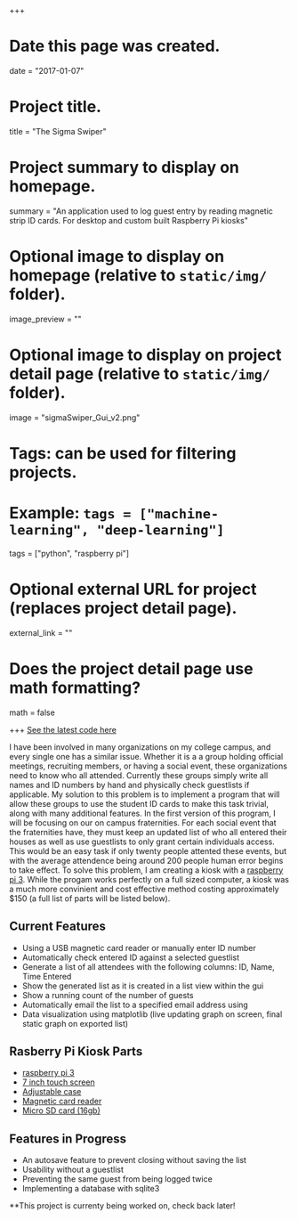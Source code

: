+++
# Date this page was created.
date = "2017-01-07"

# Project title.
title = "The Sigma Swiper"

# Project summary to display on homepage.
summary = "An application used to log guest entry by reading magnetic strip ID cards. For desktop and custom built Raspberry Pi kiosks"

# Optional image to display on homepage (relative to `static/img/` folder).
image_preview = ""

# Optional image to display on project detail page (relative to `static/img/` folder).
image = "sigmaSwiper_Gui_v2.png"

# Tags: can be used for filtering projects.
# Example: `tags = ["machine-learning", "deep-learning"]`
tags = ["python", "raspberry pi"]

# Optional external URL for project (replaces project detail page).
external_link = ""

# Does the project detail page use math formatting?
math = false

+++
[See the latest code here](https://www.github.com/jshodd/sigmaSwiper)

I have been involved in many organizations on my college campus, and every single one has a similar issue. Whether it is a a group holding official meetings, recruiting members, or having a social event, these organizations need to know who all attended. Currently these groups simply write all names and ID numbers by hand and physically check guestlists if applicable. My solution to this problem is to implement a program that will allow these groups to use the student ID cards to make this task trivial, along with many additional features. In the first version of this program, I will be focusing on our on campus fraternities. For each social event that the fraternities have, they must keep an updated list of who all entered their houses as well as use guestlists to only grant certain individuals access. This would be an easy task if only twenty people attented these events, but with the average attendence being around 200 people human error begins to take effect. To solve this problem, I am creating a kiosk with a [raspberry pi 3](https://www.amazon.com/Raspberry-Pi-896-8660-Model-Motherboard/dp/B01CD5VC92/ref=sr_1_1?s=pc&ie=UTF8&qid=1483812107&sr=1-1&keywords=raspberry+pi+3). While the progam works perfectly on a full sized computer, a kiosk was a much more convinient and cost effective method costing approximately $150 (a full list of parts will be listed below).

## Current Features  
* Using a USB magnetic card reader or manually enter ID number
* Automatically check entered ID against a selected guestlist
* Generate a list of all attendees with the following columns: ID, Name, Time Entered
* Show the generated list as it is created in a list view within the gui
* Show a running count of the number of guests
* Automatically email the list to a specified email address using
* Data visualization using matplotlib (live updating graph on screen, final static graph on exported list)

## Rasberry Pi Kiosk Parts
* [raspberry pi 3](https://www.amazon.com/gp/product/B01C6FFNY4/ref=oh_aui_detailpage_o00_s01?ie=UTF8&psc=1)
* [7 inch touch screen](https://www.amazon.com/gp/product/B0153R2A9I/ref=oh_aui_detailpage_o00_s01?ie=UTF8&psc=1)
* [Adjustable case](https://www.amazon.com/gp/product/B01HKWAJ6K/ref=oh_aui_detailpage_o00_s01?ie=UTF8&psc=1)
* [Magnetic card reader](https://www.amazon.com/gp/product/B00D3D3L8Y/ref=oh_aui_detailpage_o00_s00?ie=UTF8&psc=1)
* [Micro SD card (16gb)](https://www.amazon.com/gp/product/B010Q57SEE/ref=oh_aui_detailpage_o00_s00?ie=UTF8&psc=1)

## Features in Progress
* An autosave feature to prevent closing without saving the list
* Usability without a guestlist
* Preventing the same guest from being logged twice
* Implementing a database with sqlite3

**This project is currenty being worked on, check back later!
